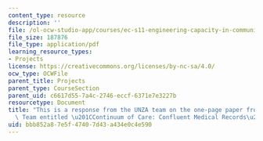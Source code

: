 ```yaml
---
content_type: resource
description: ''
file: /ol-ocw-studio-app/courses/ec-s11-engineering-capacity-in-community-based-healthcare-fall-2005/bbb852a87e5f47407d43a434e0c4e590_MITEC_S11F05_dlg_mod2_feedb.pdf
file_size: 187876
file_type: application/pdf
learning_resource_types:
- Projects
license: https://creativecommons.org/licenses/by-nc-sa/4.0/
ocw_type: OCWFile
parent_title: Projects
parent_type: CourseSection
parent_uid: c6617d55-7a4c-2746-eccf-6371e7e3227b
resourcetype: Document
title: "This is a response from the UNZA team on the one-page paper from the Linkages\
  \ Team entitled \u201CContinuum of Care: Confluent Medical Records\u201D"
uid: bbb852a8-7e5f-4740-7d43-a434e0c4e590
---
```

